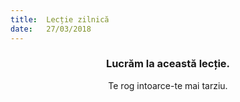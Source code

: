 ```yaml
---
title:  Lecție zilnică
date:   27/03/2018
---
```


### <center>Lucrăm la această lecție.</center>
<center>Te rog intoarce-te mai tarziu.</center>